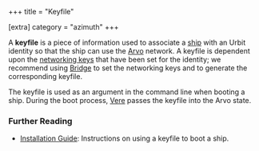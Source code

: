 +++
title = "Keyfile"

[extra]
category = "azimuth"
+++

A **keyfile** is a piece of information used to associate a [ship](/reference/glossary/ship) with an Urbit identity so that the ship can use the [Arvo](/reference/glossary/arvo) network. A keyfile is dependent upon the [networking keys](/reference/glossary/bridge) that have been set for the identity; we recommend using [Bridge](/reference/glossary/bridge) to set the networking keys and to generate the corresponding keyfile.

The keyfile is used as an argument in the command line when booting a ship. During the boot process, [Vere](/reference/glossary/vere) passes the keyfile into the Arvo state.

### Further Reading

- [Installation Guide](https://urbit.org/getting-started): Instructions on using a keyfile to boot a ship.
